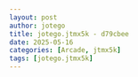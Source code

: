 ```yaml
---
layout: post
author: jotego
title: jotego.jtmx5k - d79cbee
date: 2025-05-16
categories: [Arcade, jtmx5k]
tags: [jotego.jtmx5k]
---
```


